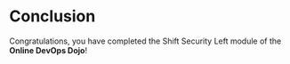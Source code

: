 # Conclusion

Congratulations, you have completed the Shift Security Left module of the **Online DevOps Dojo**!
